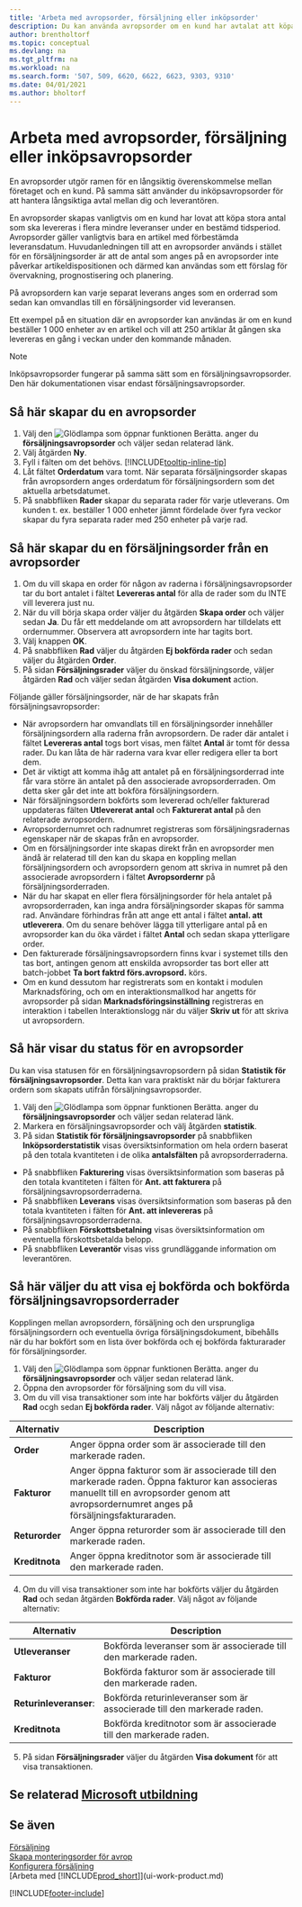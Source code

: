 ```yaml
---
title: 'Arbeta med avropsorder, försäljning eller inköpsorder'
description: Du kan använda avropsorder om en kund har avtalat att köpa stora antal som ska levereras i flera mindre leveranser under en bestämd tidsperiod. Detsamma gäller för inköp.
author: brentholtorf
ms.topic: conceptual
ms.devlang: na
ms.tgt_pltfrm: na
ms.workload: na
ms.search.form: '507, 509, 6620, 6622, 6623, 9303, 9310'
ms.date: 04/01/2021
ms.author: bholtorf
---
```

# Arbeta med avropsorder, försäljning eller inköpsavropsorder

En avropsorder utgör ramen för en långsiktig överenskommelse mellan företaget och en kund. På samma sätt använder du inköpsavropsorder för att hantera långsiktiga avtal mellan dig och leverantören.

En avropsorder skapas vanligtvis om en kund har lovat att köpa stora antal som ska levereras i flera mindre leveranser under en bestämd tidsperiod. Avropsorder gäller vanligtvis bara en artikel med förbestämda leveransdatum. Huvudanledningen till att en avropsorder används i stället för en försäljningsorder är att de antal som anges på en avropsorder inte påverkar artikeldispositionen och därmed kan användas som ett förslag för övervakning, prognostisering och planering.

På avropsordern kan varje separat leverans anges som en orderrad som sedan kan omvandlas till en försäljningsorder vid leveransen.

Ett exempel på en situation där en avropsorder kan användas är om en kund beställer 1 000 enheter av en artikel och vill att 250 artiklar åt gången ska levereras en gång i veckan under den kommande månaden.

> [!NOTE]
> Inköpsavropsorder fungerar på samma sätt som en försäljningsavropsorder. Den här dokumentationen visar endast försäljningsavropsorder.

## Så här skapar du en avropsorder

1. Välj den ![Glödlampa som öppnar funktionen Berätta.](media/ui-search/search_small.png "Berätta för mig vad du vill göra") anger du **försäljningsavropsorder** och väljer sedan relaterad länk.  
2. Välj åtgärden **Ny**.  
3. Fyll i fälten om det behövs. [!INCLUDE[tooltip-inline-tip](includes/tooltip-inline-tip_md.md)]
4. Låt fältet **Orderdatum** vara tomt. När separata försäljningsorder skapas från avropsordern anges orderdatum för försäljningsordern som det aktuella arbetsdatumet.
5. På snabbfliken **Rader** skapar du separata rader för varje utleverans. Om kunden t. ex. beställer 1 000 enheter jämnt fördelade över fyra veckor skapar du fyra separata rader med 250 enheter på varje rad.  

## Så här skapar du en försäljningsorder från en avropsorder  

1. Om du vill skapa en order för någon av raderna i försäljningsavropsorder tar du bort antalet i fältet **Levereras antal** för alla de rader som du INTE vill leverera just nu.  
2. När du vill börja skapa order väljer du åtgärden **Skapa order** och väljer sedan **Ja**. Du får ett meddelande om att avropsordern har tilldelats ett ordernummer. Observera att avropsordern inte har tagits bort.  
3. Välj knappen **OK**.  
4. På snabbfliken **Rad** väljer du åtgärden **Ej bokförda rader** och sedan väljer du åtgärden **Order**.  
5. På sidan **Försäljningsrader** väljer du önskad försäljningsorde, väljer åtgärden **Rad** och väljer sedan åtgärden **Visa dokument** action.  

Följande gäller försäljningsorder, när de har skapats från försäljningsavropsorder:  

- När avropsordern har omvandlats till en försäljningsorder innehåller försäljningsordern alla raderna från avropsordern. De rader där antalet i fältet **Levereras antal** togs bort visas, men fältet **Antal** är tomt för dessa rader. Du kan låta de här raderna vara kvar eller redigera eller ta bort dem.  
- Det är viktigt att komma ihåg att antalet på en försäljningsorderrad inte får vara större än antalet på den associerade avropsorderraden. Om detta sker går det inte att bokföra försäljningsordern.  
- När försäljningsordern bokförts som levererad och/eller fakturerad uppdateras fälten **Utlevererat antal** och **Fakturerat antal** på den relaterade avropsordern.  
- Avropsordernumret och radnumret registreras som försäljningsradernas egenskaper när de skapas från en avropsorder.  
- Om en försäljningsorder inte skapas direkt från en avropsorder men ändå är relaterad till den kan du skapa en koppling mellan försäljningsordern och avropsordern genom att skriva in numret på den associerade avropsordern i fältet **Avropsordernr** på försäljningsorderraden.  
- När du har skapat en eller flera försäljningsorder för hela antalet på avropsorderraden, kan inga andra försäljningsorder skapas för samma rad. Användare förhindras från att ange ett antal i fältet **antal. att utleverera**. Om du senare behöver lägga till ytterligare antal på en avropsorder kan du öka värdet i fältet **Antal** och sedan skapa ytterligare order.  
- Den fakturerade försäljningsavropsordern finns kvar i systemet tills den tas bort, antingen genom att enskilda avropsorder tas bort eller att batch-jobbet **Ta bort faktrd förs.avropsord.** körs.  
- Om en kund dessutom har registrerats som en kontakt i modulen Marknadsföring, och om en interaktionsmallkod har angetts för avropsorder på sidan **Marknadsföringsinställning** registreras en interaktion i tabellen Interaktionslogg när du väljer **Skriv ut** för att skriva ut avropsordern.

## Så här visar du status för en avropsorder

Du kan visa statusen för en försäljningsavropsordern på sidan **Statistik för försäljningsavropsorder**. Detta kan vara praktiskt när du börjar fakturera ordern som skapats utifrån försäljningsavropsorder.  

1.  Välj den ![Glödlampa som öppnar funktionen Berätta.](media/ui-search/search_small.png "Berätta för mig vad du vill göra") anger du **försäljningsavropsorder** och väljer sedan relaterad länk.  
2.  Markera en försäljningsavropsorder och välj åtgärden **statistik**.  
3.  På sidan **Statistik för försäljningsavropsorder** på snabbfliken **Inköpsorderstatistik** visas översiktsinformation om hela ordern baserat på den totala kvantiteten i de olika **antalsfälten** på avropsorderraderna.  

- På snabbfliken **Fakturering** visas översiktsinformation som baseras på den totala kvantiteten i fälten för **Ant. att fakturera** på försäljningsavropsorderraderna.  
- På snabbfliken **Leverans** visas översiktsinformation som baseras på den totala kvantiteten i fälten för **Ant. att inlevereras** på försäljningsavropsorderraderna.  
- På snabbfliken **Förskottsbetalning** visas översiktsinformation om eventuella förskottsbetalda belopp.  
- På snabbfliken **Leverantör** visas viss grundläggande information om leverantören.

## Så här väljer du att visa ej bokförda och bokförda försäljningsavropsorderrader

Kopplingen mellan avropsordern, försäljning och den ursprungliga försäljningsordern och eventuella övriga försäljningsdokument, bibehålls när du har bokfört som en lista över bokförda och ej bokförda fakturarader för försäljningsorder.  

1. Välj den ![Glödlampa som öppnar funktionen Berätta.](media/ui-search/search_small.png "Berätta för mig vad du vill göra") anger du **försäljningsavropsorder** och väljer sedan relaterad länk.
2. Öppna den avropsorder för försäljning som du vill visa.
3. Om du vill visa transaktioner som inte har bokförts väljer du åtgärden **Rad** ocgh sedan **Ej bokförda rader**. Välj något av följande alternativ:  

|Alternativ|Description|
|--|--|
|**Order**|Anger öppna order som är associerade till den markerade raden.|
|**Fakturor**|Anger öppna fakturor som är associerade till den markerade raden. Öppna fakturor kan associeras manuellt till en avropsorder genom att avropsordernumret anges på försäljningsfakturaraden.|
|**Returorder**|Anger öppna returorder som är associerade till den markerade raden.|
|**Kreditnota**|Anger öppna kreditnotor som är associerade till den markerade raden.|

4. Om du vill visa transaktioner som inte har bokförts väljer du åtgärden **Rad** och sedan åtgärden **Bokförda rader**. Välj något av följande alternativ:  

|Alternativ|Description|
|---|----|
|**Utleveranser**|Bokförda leveranser som är associerade till den markerade raden.|
|**Fakturor**|Bokförda fakturor som är associerade till den markerade raden.|
|**Returinleveranser**:|Bokförda returinleveranser som är associerade till den markerade raden.|
|**Kreditnota**|Bokförda kreditnotor som är associerade till den markerade raden.|

5. På sidan **Försäljningsrader** väljer du åtgärden **Visa dokument** för att visa transaktionen.

## Se relaterad [Microsoft utbildning](/training/modules/create-sales-documents-dynamics-365-business-central/)

## Se även

[Försäljning](sales-manage-sales.md)  
[Skapa monteringsorder för avrop](assembly-how-to-create-blanket-assembly-orders.md)  
[Konfigurera försäljning](sales-setup-sales.md)  
[Arbeta med [!INCLUDE[prod_short](includes/prod_short.md)]](ui-work-product.md)


[!INCLUDE[footer-include](includes/footer-banner.md)]

